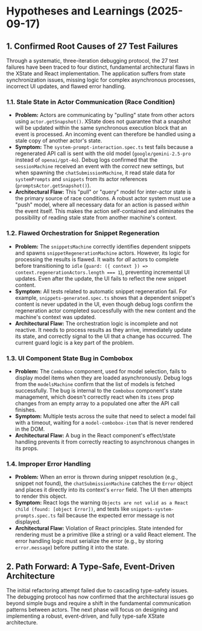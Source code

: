 # Hypotheses and Learnings (2025-09-17)

## 1. Confirmed Root Causes of 27 Test Failures

Through a systematic, three-iteration debugging protocol, the 27 test failures have been traced to four distinct, fundamental architectural flaws in the XState and React implementation. The application suffers from state synchronization issues, missing logic for complex asynchronous processes, incorrect UI updates, and flawed error handling.

### 1.1. Stale State in Actor Communication (Race Condition)

*   **Problem:** Actors are communicating by "pulling" state from other actors using `actor.getSnapshot()`. XState does not guarantee that a snapshot will be updated within the same synchronous execution block that an event is processed. An incoming event can therefore be handled using a stale copy of another actor's state.
*   **Symptom:** The `system-prompt-interaction.spec.ts` test fails because a regenerated API call is sent with the old model (`google/gemini-2.5-pro` instead of `openai/gpt-4o`). Debug logs confirmed that the `sessionMachine` received an event with the *correct* new settings, but when spawning the `chatSubmissionMachine`, it read stale data for `systemPrompts` and `snippets` from its actor references (`promptsActor.getSnapshot()`).
*   **Architectural Flaw:** This "pull" or "query" model for inter-actor state is the primary source of race conditions. A robust actor system must use a "push" model, where all necessary data for an action is passed *within* the event itself. This makes the action self-contained and eliminates the possibility of reading stale state from another machine's context.

### 1.2. Flawed Orchestration for Snippet Regeneration

*   **Problem:** The `snippetsMachine` correctly identifies dependent snippets and spawns `snippetRegenerationMachine` actors. However, its logic for processing the results is flawed. It waits for *all* actors to complete before transitioning to `idle` (`guard: ({ context }) => context.regenerationActors.length === 1`), preventing incremental UI updates. Even after the update, the UI fails to reflect the new snippet content.
*   **Symptom:** All tests related to automatic snippet regeneration fail. For example, `snippets-generated.spec.ts` shows that a dependent snippet's content is never updated in the UI, even though debug logs confirm the regeneration actor completed successfully with the new content and the machine's context was updated.
*   **Architectural Flaw:** The orchestration logic is incomplete and not reactive. It needs to process results as they arrive, immediately update its state, and correctly signal to the UI that a change has occurred. The current guard logic is a key part of the problem.

### 1.3. UI Component State Bug in Combobox

*   **Problem:** The `Combobox` component, used for model selection, fails to display model items when they are loaded asynchronously. Debug logs from the `modelsMachine` confirm that the list of models is fetched successfully. The bug is internal to the `Combobox` component's state management, which doesn't correctly react when its `items` prop changes from an empty array to a populated one after the API call finishes.
*   **Symptom:** Multiple tests across the suite that need to select a model fail with a timeout, waiting for a `model-combobox-item` that is never rendered in the DOM.
*   **Architectural Flaw:** A bug in the React component's effect/state handling prevents it from correctly reacting to asynchronous changes in its props.

### 1.4. Improper Error Handling

*   **Problem:** When an error is thrown during snippet resolution (e.g., snippet not found), the `chatSubmissionMachine` catches the `Error` object and places it directly into its context's `error` field. The UI then attempts to render this object.
*   **Symptom:** React logs the warning `Objects are not valid as a React child (found: [object Error])`, and tests like `snippets-system-prompts.spec.ts` fail because the expected error message is not displayed.
*   **Architectural Flaw:** Violation of React principles. State intended for rendering must be a primitive (like a string) or a valid React element. The error handling logic must serialize the error (e.g., by storing `error.message`) before putting it into the state.

## 2. Path Forward: A Type-Safe, Event-Driven Architecture

The initial refactoring attempt failed due to cascading type-safety issues. The debugging protocol has now confirmed that the architectural issues go beyond simple bugs and require a shift in the fundamental communication patterns between actors. The next phase will focus on designing and implementing a robust, event-driven, and fully type-safe XState architecture.
